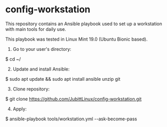 # config-workstation

This repository contains an Ansible playbook used to set up a workstation with main tools for daily use.

This playbook was tested in Linux Mint 19.0 (Ubuntu Bionic based).

1. Go to your user's directory:

$ cd ~/

2. Update and install Ansible:

$ sudo apt update && sudo apt install ansible unzip git

3. Clone repository:

$ git clone https://github.com/JubittLinux/config-workstation.git

4. Apply:

$ ansible-playbook tools/workstation.yml --ask-become-pass
